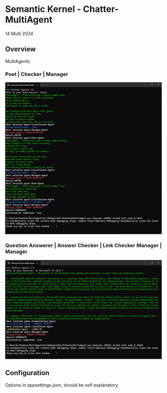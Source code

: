 # Semantic Kernel - Chatter-MultiAgent

14 Multi 2024

## Overview

MultiAgents

### Poet | Checker | Manager

![alttext](./docs/scrn1.png)


### Question Answerer | Answer Checker | Link Checker Manager | Manager


![alttext](./docs/scrn2.png)

## Configuration

Options in appsettings.json, should be self explanatory.